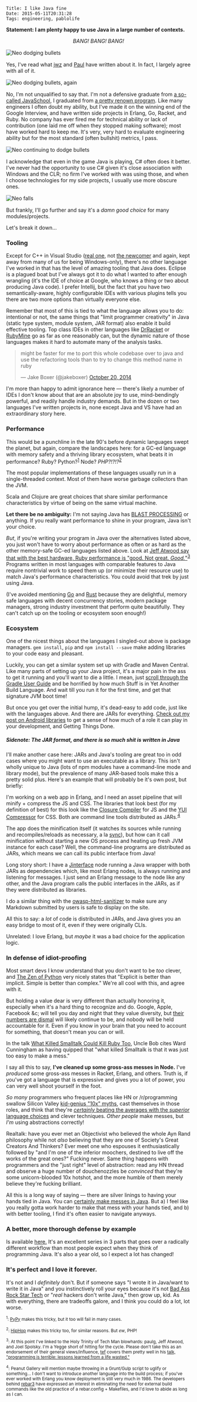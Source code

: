     Title: I like Java fine
    Date: 2015-05-11T20:31:28
    Tags: engineering, pablolife

**Statement: I am plenty happy to use Java in a large number of contexts.**

<p style="text-align:center"><em>BANG! BANG! BANG!</em></p>

<div style="max-width: 600px; margin: 15px auto;"><img src="/img/2015/05/neododge-1.png" alt="Neo dodging bullets" /></div>

Yes, I've read what [jwz][1] and [Paul][2] have written about it. In fact, I
largely agree with all of it.

<div style="max-width: 600px; margin: 15px auto;"><img src="/img/2015/05/neododge-2.png" alt="Neo dodging bullets, again" /></div>

No, I'm not unqualified to say that. I'm not a defensive graduate from
[a so-called JavaSchool][3], I graduated from [a pretty renown program][4]. Like
many engineers I often doubt my ability, but I've made it on the winning end of
the Google Interview, and have written side projects in Erlang, Go, Racket, and
Ruby. No company has ever fired me for technical ability or lack of contribution
(one laid me off when they stopped making software); most have worked hard to
keep me. It's very, very hard to evaluate engineering ability but for the most
standard (often bullshit) metrics, I pass.

<div style="max-width: 600px; margin: 15px auto;"><img src="/img/2015/05/neododge-3.png" alt="Neo continuing to dodge bullets" /></div>

I acknowledge that even in the game Java is playing, C# often does it better.
I've never had the opportunity to use C# given it's close association with
Windows and the CLR; no firm I've worked with was using those, and when I choose
technologies for my side projects, I usually use more obscure ones.

<div style="max-width: 600px; margin: 15px auto;"><img src="/img/2015/05/neododge-drop.png" alt="Neo falls" /></div>

But frankly, I'll go further and say it's a _damn good choice_ for many
modules/projects.

Let's break it down…

<!-- more -->

### Tooling

Except for C++ in Visual Studio ([real one][31], not [the newcomer][30] and again, kept
away from many of us for being Windows-only), there's no other language I've
worked in that has the level of amazing tooling that Java does. Eclipse is a
plagued boat but I've always got it to do what I wanted to after enough
wrangling (it's the IDE of choice at Google, who knows a thing or two about
producing Java code). I prefer Intellij, but the fact that you have two
semantically-aware, highly configurable IDEs with various plugins tells you
there are two more options than virtually everyone else.  

Remember that most of this is tied to what the language allows you to do:
intentional or not, the same things that "limit programmer creativity" in Java
(static type system, module system, JAR format) also enable it build effective
tooling. Top class IDEs in other languages like [DrRacket][13] or [RubyMine][32]
go as far as one reasonably can, but the dynamic nature of those languages makes
it hard to automate many of the analysis tasks.

<blockquote class="twitter-tweet" lang="en"><p lang="en" dir="ltr">might be
faster for me to port this whole codebase over to java and use the refactoring
tools than to try to change this method name in ruby</p>&mdash; Jake Boxer
(@jakeboxer) <a
href="https://twitter.com/jakeboxer/status/524270869443801088">October 20,
2014</a></blockquote>
<script async src="//platform.twitter.com/widgets.js" charset="utf-8"></script>

I'm more than happy to admit ignorance here — there's likely a number of IDEs I
don't know about that are an absolute joy to use, mind-bendingly powerful,
and readily handle industry demands. But in the dozen or two languages I've
written projects in, none except Java and VS have had an extraordinary story
here.

### Performance

This would be a punchline in the late 90's before dynamic languages swept the
planet, but again, compare the landscapes here: for a GC-ed language with memory
safety and a thriving library ecosystem, what beats it in performance? Ruby?
Python?<sup><a href="#pypy">1</a></sup> Node? _PHP?!?!?_<sup><a href="#hhvm">2</a></sup>

The most popular implementations of these languages usually run in a
single-threaded context. Most of them have worse garbage collectors than the
JVM. 

Scala and Clojure are great choices that share similar performance
characteristics by virtue of being on the same virtual machine.

**Let there be no ambiguity:** I'm not saying Java has [BLAST PROCESSING][8] or
anything. If you really want performance to shine in your program, Java isn't
your choice.

_But_, if you're writing your program in Java over the alternatives listed
above, you just won't have to worry about performance as often or as hard as the
other memory-safe GC-ed languages listed above. Look at [Jeff Atwood say that
with the best hardware, Ruby performance is "good. Not great. _Good._"][9]<sup><a href="#cults">3</a></sup>
Programs written in most languages with comparable features to Java require nontrivial
work to speed them up (or minimize their resource use) to match Java's performance
characteristics. You could avoid that trek by just using Java.

(I've avoided mentioning [Go][6] and [Rust][7] because they are delightful,
memory safe languages with decent concurrency stories, modern package managers,
strong industry investment that perform quite beautifully. They can't catch up
on the tooling or ecosystem soon enough!)

### Ecosystem

One of the nicest things about the languages I singled-out above is package
managers. `gem install`, `pip` and `npm install --save` make adding libraries to
your code easy and pleasant.

Luckily, you can get a similar system set up with Gradle and Maven Central. Like
many parts of setting up your Java project, it's a major pain in the ass to get
it running and you'll want to die a little. I mean, just [scroll through the
Gradle User Guide][14] and be horrified by how much Stuff is in Yet Another Build
Language. And wait till you run it for the first time, and get that signature
JVM boot time!

But once you get over the initial hump, it's dead-easy to add code, just like
with the languages above. And there are JARs for everything. [Check out my post
on Android libraries][21] to get a sense of how much of a role it can play in
your development, and Getting Things Done.

##### Sidenote: The JAR format, and there is so much shit is written in Java

I'll make another case here: JARs and Java's tooling are great too in odd cases
where you might want to use an executable as a library. This isn't wholly unique
to Java (lots of npm modules have a command-line mode and library mode), but the
prevalence of many JAR-based tools make this a pretty solid plus. Here's an
example that will probably be it's own post, but briefly:

I'm working on a web app in Erlang, and I need an asset pipeline that will
minify + compress the JS and CSS. The libraries that look best (for my
definition of best) for this look like the [Closure Compiler][15] for JS and
the [YUI Compressor][16] for CSS.  Both are command line tools distributed as
JARs.<sup><a href="#gulp">4</a></sup>

The app does the minification itself (it watches its sources while running and
recompiles/reloads as necessary, a la [sync][18]), but how can it call minification
without starting a new OS process and heating up fresh JVM instance for each case?
Well, the command-line programs are distributed as JARs, which means we can call
its public interface from Java!

Long story short: I have a [Jinterface][19] node running a Java wrapper with both
JARs as dependencies which, like most Erlang nodes, is always running and
listening for messages. I just send an Erlang message to the node like any
other, and the Java program calls the public interfaces in the JARs, as if they
were distributed as libraries.

I do a similar thing with the [owasp-html-sanitizer][20] to make sure any
Markdown submitted by users is safe to display on the site.

All this to say: a _lot_ of code is distributed in JARs, and Java gives you an
easy bridge to most of it, even if they were originally CLIs. 

Unrelated: I love Erlang, but _maybe_ it was a bad choice for the application
logic.

### In defense of idiot-proofing

Most smart devs I know understand that you don't want to be _too_ clever, and
[The Zen of Python][24] very nicely states that "Explicit is better than implicit.
Simple is better than complex." We're all cool with this, and agree with it.

But holding a value dear is very different than actually honoring it, especially
when it's a hard thing to recognize and do. Google, Apple, Facebook &amp;c; will
tell you day and night that they value diversity, but [their numbers are dismal][25]
will likely continue to be, and nobody will be held accountable for it. Even if
you know in your brain that you need to account for something, that doesn't mean
you can or will.

In the talk [What Killed Smalltalk Could Kill Ruby Too][26], Uncle Bob cites Ward
Cunningham as having quipped that "what killed Smalltalk is that it was just too
easy to make a mess."

I say all this to say, **I've cleaned up some gross-ass messes in Node.** I've
_produced_ some gross-ass messes in Racket, Erlang, and others. Truth is, if
you've got a language that is expressive and gives you a lot of power, you can
very well shoot yourself in the foot.

_So many_ programmers who frequent places like HN or /r/programming swallow
Silicon Valley [kid-genius "10x" myths][28], cast themselves in those roles, and
think that they're [_certainly_ beating the averages with the _superior_ language
choices][27] and clever techniques. _Other people_ make messes, but _I'm_ using
abstractions correctly!

Realtalk: have you ever met an Objectivist who believed the whole Ayn Rand
philosophy while not _also_ believing that they are one of Society's Great
Creators And Thinkers? Ever meet one who espouses it enthusiastically followed
by "and I'm one of the inferior moochers, destined to live off the works of the
great ones?" Fucking never. Same thing happens with programmers and the "just
right" level of abstraction: read any HN thread and observe a huge number of
douchenozzles be _convinced_ that they're some unicorn-blooded 10x hotshot, and
the more humble of them merely believe they're fucking brilliant.

All this is a long way of saying — there are silver linings to having your hands
tied in Java. You can [certainly make messes in Java][29]. But a) I feel like
you really gotta work harder to make that mess with your hands tied, and b) with
better tooling, I find it's often easier to navigate anyways.

### A better, more thorough defense by example

Is available [here.][22] It's an excellent series in 3 parts that goes over a
radically different workflow than most people expect when they think of
programming Java. It's also a year old, so I expect a lot has changed!

### It's perfect and I love it forever.

It's not and I _definitely_ don't. But if someone says "I wrote it in Java/want
to write it in Java" and you instinctively roll your eyes because it's not
[Bad Ass Rock Star Tech][23] or "_real_ hackers don't write Java," then grow
up, kid. As with everything, there are tradeoffs galore, and I think you could
do a lot, lot worse.

<p id="pypy"><small><sup>1</sup>: <a href="http://pypy.org/">PyPy</a> makes this tricky, but it too will fail in many cases.</small></p>
<p id="hhvm"><small><sup>2</sup>: <a href="http://hhvm.com/">HipHop</a> makes this tricky too, for similar reasons. But <em>ew</em>, PHP!</small></p>
<p id="cults"><small><sup>3</sup>: At this point I've linked to the Holy Trinity of Tech
Man blowhards: paulg, Jeff Atwood, and Joel Spolsky. I'm a Yegge short of
hitting for the cycle. Please don't take this as an endorsement of their general
views/influence, <a href="http://programmingisterrible.com/">tef</a> covers them pretty well in his <a href="https://www.youtube.com/watch?v=csyL9EC0S0c">talk, "programming is terrible: lessons learned from a life wasted."</a></small></p>
<p id="gulp"><small><sup>4</sup>: Peanut Gallery will mention maybe throwing in a Grunt/Gulp script to uglify or
something… I don't want to introduce another language into the build process; if
you've ever worked with Erlang you know deployment is still very much in 1986.
The developers behind <a href="http://www.rebar3.org/">rebar3</a> have expressed an
interest in eliminating the need for external build commands like the old practice
of a rebar.config + Makefiles, and I'd love to abide as long as I can.</small></p>

   [1]: http://www.jwz.org/doc/java.html
   [2]: http://www.paulgraham.com/javacover.html
   [3]: http://www.joelonsoftware.com/articles/ThePerilsofJavaSchools.html
   [4]: http://cs.brown.edu/
   [6]: http://golang.org/
   [7]: http://www.rust-lang.org/
   [8]: https://www.youtube.com/watch?v=zlulSyBI2aY
   [9]: http://blog.codinghorror.com/why-ruby/
   [13]: http://racket-lang.org/
   [14]: http://gradle.org/docs/current/userguide/userguide_single.html
   [15]: https://developers.google.com/closure/compiler/
   [16]: http://yui.github.io/yuicompressor/
   [18]: https://github.com/rustyio/sync
   [19]: http://www.erlang.org/doc/apps/jinterface/jinterface_users_guide.html
   [20]: https://github.com/owasp/java-html-sanitizer
   [21]: /2014/12/tech-of-sup-android-libraries.html
   [22]: http://blog.paralleluniverse.co/2014/05/01/modern-java/ 
   [23]: https://www.youtube.com/watch?v=bzkRVzciAZg
   [24]: https://www.python.org/doc/humor/#the-zen-of-python
   [25]: http://www.bizjournals.com/sanjose/news/2014/08/13/a-guide-to-how-apples-diversity-figures-stack-up.html?page=all
   [26]: https://www.youtube.com/watch?v=YX3iRjKj7C0&feature=youtu.be&t=21m18s
   [27]: http://www.paulgraham.com/pypar.html
   [28]: https://modelviewculture.com/pieces/hacker-mythologies-and-mismanagement
   [29]: http://docs.spring.io/spring-framework/docs/2.5.x/api/org/springframework/aop/framework/AbstractSingletonProxyFactoryBean.html
   [30]: https://www.visualstudio.com/products/code-vs
   [31]: https://www.visualstudio.com/vs-2015-product-editions
   [32]: https://www.jetbrains.com/ruby/
